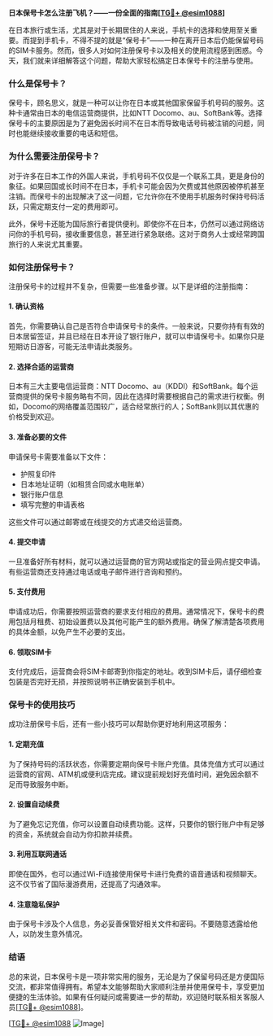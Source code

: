 **日本保号卡怎么注册飞机？——一份全面的指南[[TG💪+ @esim1088](https://t.me/s/esim1088)]**

在日本旅行或生活，尤其是对于长期居住的人来说，手机卡的选择和使用至关重要。而提到手机卡，不得不提的就是“保号卡”——一种在离开日本后仍能保留号码的SIM卡服务。然而，很多人对如何注册保号卡以及相关的使用流程感到困惑。今天，我们就来详细解答这个问题，帮助大家轻松搞定日本保号卡的注册与使用。

### 什么是保号卡？

保号卡，顾名思义，就是一种可以让你在日本或其他国家保留手机号码的服务。这种卡通常由日本的电信运营商提供，比如NTT Docomo、au、SoftBank等。选择保号卡的主要原因是为了避免因长时间不在日本而导致电话号码被注销的问题，同时也能继续接收重要的电话和短信。

### 为什么需要注册保号卡？

对于许多在日本工作的外国人来说，手机号码不仅仅是一个联系工具，更是身份的象征。如果回国或长时间不在日本，手机卡可能会因为欠费或其他原因被停机甚至注销。而保号卡的出现解决了这一问题，它允许你在不使用手机服务时保持号码活跃，只需定期支付一定的费用即可。

此外，保号卡还能为国际旅行者提供便利。即使你不在日本，仍然可以通过网络访问你的手机号码，接收重要信息，甚至进行紧急联络。这对于商务人士或经常跨国旅行的人来说尤其重要。

### 如何注册保号卡？

注册保号卡的过程并不复杂，但需要一些准备步骤。以下是详细的注册指南：

#### 1. 确认资格

首先，你需要确认自己是否符合申请保号卡的条件。一般来说，只要你持有有效的日本居留签证，并且已经在日本开设了银行账户，就可以申请保号卡。如果你只是短期访日游客，可能无法申请此类服务。

#### 2. 选择合适的运营商

日本有三大主要电信运营商：NTT Docomo、au（KDDI）和SoftBank。每个运营商提供的保号卡服务略有不同，因此在选择时需要根据自己的需求进行权衡。例如，Docomo的网络覆盖范围较广，适合经常旅行的人；SoftBank则以其优惠的价格受到欢迎。

#### 3. 准备必要的文件

申请保号卡需要准备以下文件：
- 护照复印件
- 日本地址证明（如租赁合同或水电账单）
- 银行账户信息
- 填写完整的申请表格

这些文件可以通过邮寄或在线提交的方式递交给运营商。

#### 4. 提交申请

一旦准备好所有材料，就可以通过运营商的官方网站或指定的营业网点提交申请。有些运营商还支持通过电话或电子邮件进行咨询和预约。

#### 5. 支付费用

申请成功后，你需要按照运营商的要求支付相应的费用。通常情况下，保号卡的费用包括月租费、初始设置费以及其他可能产生的额外费用。确保了解清楚各项费用的具体金额，以免产生不必要的支出。

#### 6. 领取SIM卡

支付完成后，运营商会将SIM卡邮寄到你指定的地址。收到SIM卡后，请仔细检查包装是否完好无损，并按照说明书正确安装到手机中。

### 保号卡的使用技巧

成功注册保号卡后，还有一些小技巧可以帮助你更好地利用这项服务：

#### 1. 定期充值

为了保持号码的活跃状态，你需要定期向保号卡账户充值。具体充值方式可以通过运营商的官网、ATM机或便利店完成。建议提前规划好充值时间，避免因余额不足而导致服务中断。

#### 2. 设置自动续费

为了避免忘记充值，你可以设置自动续费功能。这样，只要你的银行账户中有足够的资金，系统就会自动为你扣款并续费。

#### 3. 利用互联网通话

即使在国外，也可以通过Wi-Fi连接使用保号卡进行免费的语音通话和视频聊天。这不仅节省了国际漫游费用，还提高了沟通效率。

#### 4. 注意隐私保护

由于保号卡涉及个人信息，务必妥善保管好相关文件和密码。不要随意透露给他人，以防发生意外情况。

### 结语

总的来说，日本保号卡是一项非常实用的服务，无论是为了保留号码还是方便国际交流，都非常值得拥有。希望本文能够帮助大家顺利注册并使用保号卡，享受更加便捷的生活体验。如果有任何疑问或需要进一步的帮助，欢迎随时联系相关客服人员[[TG💪+ @esim1088](https://t.me/s/esim1088)]。

[[TG💪+ @esim1088](https://t.me/s/esim1088) ![Image](https://i.postimg.cc/4NQfJmqS/Snipaste-2025-05-13-00-14-12.png)]